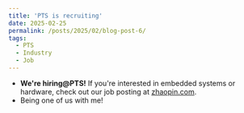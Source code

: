 ```yaml
---
title: 'PTS is recruiting'
date: 2025-02-25
permalink: /posts/2025/02/blog-post-6/
tags:
  - PTS
  - Industry
  - Job
---
```


- **We're hiring@PTS!** If you're interested in embedded systems or hardware, check out our job posting at [zhaopin.com](https://www.zhaopin.com/sou/jl599/kwDI49CCR6DPMF0MS9F78M503716B50KBCAFS0/p1).  
- Being one of us with me!
